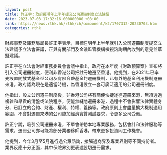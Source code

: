 ```yaml
---
layout: post
title: 許正宇：政府擬明年上半年提交公司遷冊制度立法建議
date: 2023-07-03 17:32:16.000000000 +08:00
link: https://news.rthk.hk/rthk/ch/component/k2/1707312-20230703.htm
categories: rthk
---
```


財經事務及庫務局局長許正宇表示，目標在明年上半年就引入公司遷冊制度提交立法建議予立法會審議，正與有關部門及金融監管機構檢視諮詢期內收到的意見並草擬建議。

許正宇在立法會財經事務委員會會議中指出，政府在本年度《財政預算案》宣布將引入公司遷冊制度，便利非香港公司把註冊地遷至香港。他提到，在2021年已率先設置開放式基金型公司及有限合夥基金的遷冊機制，已有外地基金利用機制遷冊來港。政府認為現在是適當時機，為香港設立一套可廣泛適用的公司遷冊制度。
 
他指出，設立公司遷冊制度後，非香港公司將有簡便快捷途徑遷冊來港，無須透過複雜和昂貴的清盤或法院程序，便能無縫地遷冊來港，過程中不會影響法律實體身分、已訂立的合約、財產、權利、特權、義務等。政府原則上會盡量擴大機制適用範圍，不會對遷冊來港的公司施加經濟實質測試要求，令更多公司受惠。
 
許正宇說，吸引公司遷冊來港，不單會帶動本地專業服務，包括會計和法律服務等需求，遷冊公司亦可能將部分業務移師香港，帶來更多投資同工作機會。

他提到，今年3月至5月進行過公眾諮詢，接觸過商界及專業界別等不同持份者。業界反應十分正面，其中保險界別更表達殷切遷冊需求。
